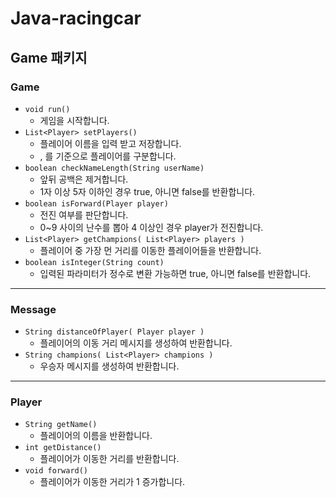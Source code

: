 # Java-racingcar

## Game 패키지
### Game
- `void run()`
  - 게임을 시작합니다.
- `List<Player> setPlayers()`
  - 플레이어 이름을 입력 받고 저장합니다.
  - , 를 기준으로 플레이어를 구분합니다.
- `boolean checkNameLength(String userName)`
  - 앞뒤 공백은 제거합니다.
  - 1자 이상 5자 이하인 경우 true, 아니면 false를 반환합니다.
- `boolean isForward(Player player)`
  - 전진 여부를 판단합니다.
  - 0~9 사이의 난수를 뽑아 4 이상인 경우 player가 전진합니다.
- `List<Player> getChampions( List<Player> players )`
  - 플레이어 중 가장 먼 거리를 이동한 플레이어들을 반환합니다.
- `boolean isInteger(String count)`
  - 입력된 파라미터가 정수로 변환 가능하면 true, 아니면 false를 반환합니다.
---
### Message
- `String distanceOfPlayer( Player player )`
  - 플레이어의 이동 거리 메시지를 생성하여 반환합니다.
- `String champions( List<Player> champions )`
  - 우승자 메시지를 생성하여 반환합니다.
---

### Player
- `String getName()`
  - 플레이어의 이름을 반환합니다.
- `int getDistance()`
  - 플레이어가 이동한 거리를 반환합니다.
- `void forward()`
  - 플레이어가 이동한 거리가 1 증가합니다.